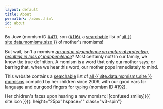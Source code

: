 ```yaml
---
layout: default
title: About
permalink: /about.html
id: about
---
```

By Jove (momism ID [#47](/list.html#momism_id47)), son ([#116](/list.html#momism_id116)), a [searchable](search.html) list of [all {{ site.data.momisms.size }}](list.html) of mother's momisms!

But wait, isn't a momism [_an undue dependence on maternal protection, resulting in loss of independence_](https://www.dictionary.com/browse/momism)? Most certainly not! In our family, we know the true definition. A momism is a word that only our mother says; or barring that, when we hear this word, our mother pops immediately to mind.

This website contains a [searchable](/search.html) list of [all {{ site.data.momisms.size }} momisms](/list.html) compiled by her children since 2009, with our good ears for language and our good fingers for typing (momism ID [#192](/list.html#momism_id192)).

Her children's faces upon hearing a new momism: ![confused smiley]({{ site.icon }}){: height="25px" hspace="" class="w3-spin"}

